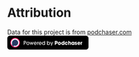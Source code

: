 # Attribution
Data for this project is from [podchaser.com](https://www.podchaser.com) <br/>
![badge](/attribution/badge.png)
